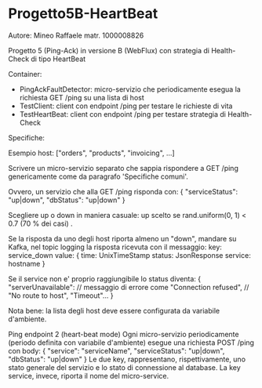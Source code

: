 # Progetto5B-HeartBeat
 
Autore: Mineo Raffaele matr. 1000008826

Progetto 5 (Ping-Ack) in versione B (WebFlux) con strategia di Health-Check di tipo HeartBeat

Container:
- PingAckFaultDetector: micro-servizio che periodicamente esegua la richiesta GET /ping su una lista di host
- TestClient: client con endpoint /ping per testare le richieste di vita
- TestHeartBeat: client con endpoint /ping per testare strategia di Health-Check

Specifiche:

Esempio host:
["orders", "products", "invoicing", ...]

Scrivere un micro-servizio separato che sappia rispondere a GET /ping genericamente come da paragrafo 'Specifiche comuni'.

Ovvero, un servizio che alla GET /ping risponda con:
{
"serviceStatus": "up|down",
"dbStatus": "up|down"
}

Scegliere up o down in maniera casuale: up scelto se rand.uniform(0, 1) < 0.7 (70 % dei casi) .

Se la risposta da uno degli host riporta almeno un "down", mandare su Kafka, nel topic logging la risposta ricevuta con il messaggio:
key: service_down
value: {
time: UnixTimeStamp
status: JsonResponse
service: hostname
}

Se il service non e' proprio raggiungibile lo status diventa:
{
"serverUnavailable": // messaggio di errore come "Connection refused",
// "No route to host", "Timeout"...
}

Nota bene: la lista degli host deve essere configurata da variabile d'ambiente.

Ping endpoint 2 (heart-beat mode)
Ogni micro-servizio periodicamente (periodo definita con variabile d'ambiente) esegue una richiesta POST /ping con body:
{
"service": "serviceName",
"serviceStatus": "up|down",
"dbStatus": "up|down"
}
Le due key, rappresentano, rispettivamente, uno stato generale del servizio e lo stato di connessione al database. La key service, invece, riporta
il nome del micro-service.